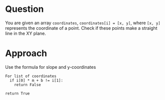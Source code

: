 # Question
You are given an array ```coordinates```, ```coordinates[i] = [x, y]```, where ```[x, y]``` represents the coordinate of a point. 
Check if these points make a straight line in the XY plane.

# Approach
Use the formula for slope and y-coordinates

```
For list of coordinates
  if i[0] * m + b != i[1]:
    return False

return True
 ```
       
